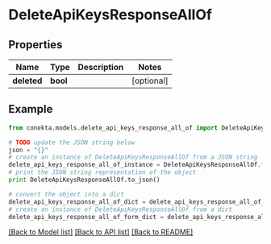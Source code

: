 # DeleteApiKeysResponseAllOf


## Properties
Name | Type | Description | Notes
------------ | ------------- | ------------- | -------------
**deleted** | **bool** |  | [optional] 

## Example

```python
from conekta.models.delete_api_keys_response_all_of import DeleteApiKeysResponseAllOf

# TODO update the JSON string below
json = "{}"
# create an instance of DeleteApiKeysResponseAllOf from a JSON string
delete_api_keys_response_all_of_instance = DeleteApiKeysResponseAllOf.from_json(json)
# print the JSON string representation of the object
print DeleteApiKeysResponseAllOf.to_json()

# convert the object into a dict
delete_api_keys_response_all_of_dict = delete_api_keys_response_all_of_instance.to_dict()
# create an instance of DeleteApiKeysResponseAllOf from a dict
delete_api_keys_response_all_of_form_dict = delete_api_keys_response_all_of.from_dict(delete_api_keys_response_all_of_dict)
```
[[Back to Model list]](../README.md#documentation-for-models) [[Back to API list]](../README.md#documentation-for-api-endpoints) [[Back to README]](../README.md)


